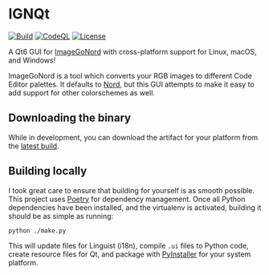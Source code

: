 # IGNQt

[![Build](https://github.com/nekowinston/IGNQt/actions/workflows/main.yml/badge.svg)](https://github.com/nekowinston/IGNQt/actions/workflows/main.yml)
[![CodeQL](https://github.com/nekowinston/IGNQt/actions/workflows/codeql-analysis.yml/badge.svg)](https://github.com/nekowinston/IGNQt/actions/workflows/codeql-analysis.yml)
[![License](https://img.shields.io/github/license/nekowinston/IGNQt)](https://github.com/nekowinston/IGNQt/blob/master/LICENSE)

A Qt6 GUI for [ImageGoNord](https://github.com/Schrodinger-Hat/ImageGoNord) with
cross-platform support for Linux, macOS, and Windows!

ImageGoNord is a tool which converts your RGB images to different Code Editor
palettes. It defaults to [Nord](https://github.com/arcticicestudio/nord), but
this GUI attempts to make it easy to add support for other colorschemes as well.

## Downloading the binary

While in development, you can download the artifact for your platform from the
[latest build](https://github.com/nekowinston/IGNQt/actions/workflows/main.yml).

## Building locally

I took great care to ensure that building for yourself is as smooth possible.
This project uses [Poetry](https://python-poetry.org/) for dependency 
management. Once all Python dependencies have been installed, and the virtualenv
is activated, building it should be as simple as running:

```shell
python ./make.py
```

This will update files for Linguist (i18n), compile `.ui` files to Python 
code, create resource files for Qt, and package with
[PyInstaller](https://www.pyinstaller.org/) for your system platform.
